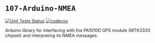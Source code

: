 `107-Arduino-NMEA`
==================
[![Unit Tests Status](https://github.com/107-systems/107-Arduino-NMEA/workflows/Unit%20Tests/badge.svg)](https://github.com/107-systems/107-Arduino-NMEA/actions?workflow=Unit+Tests)
[![codecov](https://codecov.io/gh/107-systems/107-Arduino-NMEA/branch/master/graph/badge.svg)](https://codecov.io/gh/107-systems/107-Arduino-NMEA)

Arduino library for interfacing with the PA1010D GPS module (MTK3333 chipset) and interpreting its NMEA messages.
